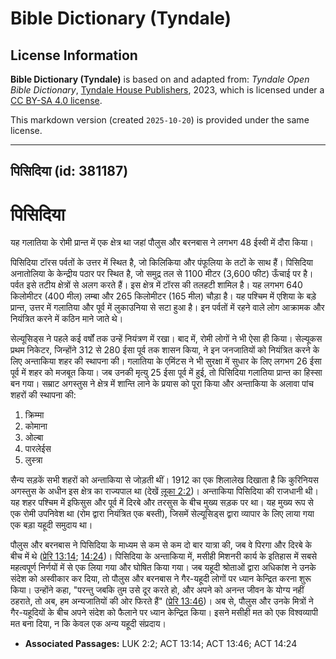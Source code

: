 # Bible Dictionary (Tyndale)

## License Information

**Bible Dictionary (Tyndale)** is based on and adapted from: _Tyndale Open Bible Dictionary_, [Tyndale House Publishers](https://tyndaleopenresources.com/), 2023, which is licensed under a [CC BY-SA 4.0 license](https://creativecommons.org/licenses/by-sa/4.0/legalcode.en).

This markdown version (created `2025-10-20`) is provided under the same license.



--------------------------------

## पिसिदिया (id: 381187)

पिसिदिया
========

यह गलातिया के रोमी प्रान्त में एक क्षेत्र था जहां पौलुस और बरनबास ने लगभग 48 ईस्वी में दौरा किया।

पिसिदिया टॉरस पर्वतों के उत्तर में स्थित है, जो किलिकिया और पंफूलिया के तटों के साथ हैं। पिसिदिया अनातोलिया के केन्द्रीय पठार पर स्थित है, जो समुद्र तल से 1100 मीटर (3,600 फीट) ऊँचाई पर है। पर्वत इसे तटीय क्षेत्रों से अलग करते हैं। इस क्षेत्र में टॉरस की तलहटी शामिल है। यह लगभग 640 किलोमीटर (400 मील) लम्बा और 265 किलोमीटर (165 मील) चौड़ा है। यह पश्चिम में एशिया के बड़े प्रान्त, उत्तर में गलातिया और पूर्व में लुकाउनिया से सटा हुआ है। इन पर्वतों में रहने वाले लोग आक्रामक और नियंत्रित करने में कठिन माने जाते थे।

सेल्यूसिड्स ने पहले कई वर्षों तक उन्हें नियंत्रण में रखा। बाद में, रोमी लोगों ने भी ऐसा ही किया। सेल्यूकस प्रथम निकेटर, जिन्होंने 312 से 280 ईसा पूर्व तक शासन किया, ने इन जनजातियों को नियंत्रित करने के लिए अन्ताकिया शहर की स्थापना की। गलातिया के एमिंटस ने भी सुरक्षा में सुधार के लिए लगभग 26 ईसा पूर्व में शहर को मजबूत किया। जब उनकी मृत्यु 25 ईसा पूर्व में हुई, तो पिसिदिया गलातिया प्रान्त का हिस्सा बन गया। सम्राट अगस्तुस ने क्षेत्र में शान्ति लाने के प्रयास को पूरा किया और अन्ताकिया के अलावा पांच शहरों की स्थापना की:

1. क्रिम्मा
2. कोमाना
3. ओल्बा
4. पारलेईस
5. लुस्त्रा

सैन्य सड़कें सभी शहरों को अन्ताकिया से जोड़ती थीं। 1912 का एक शिलालेख दिखाता है कि कुरिनियस अगस्तुस के अधीन इस क्षेत्र का राज्यपाल था (देखें [लूका 2:2](https://ref.ly/Luke2:2))। अन्ताकिया पिसिदिया की राजधानी थी। यह शहर पश्चिम में इफिसुस और पूर्व में दिरबे और तरसुस के बीच मुख्य सड़क पर था। यह मुख्य रूप से एक रोमी उपनिवेश था (रोम द्वारा नियंत्रित एक बस्ती), जिसमें सेल्यूसिड्स द्वारा व्यापार के लिए लाया गया एक बड़ा यहूदी समुदाय था।

पौलुस और बरनबास ने पिसिदिया के माध्यम से कम से कम दो बार यात्रा की, जब वे पिरगा और दिरबे के बीच में थे ([प्रेरि 13:14](https://ref.ly/Acts13:14); [14:24](https://ref.ly/Acts14:24))। पिसिदिया के अन्ताकिया में, मसीही मिशनरी कार्य के इतिहास में सबसे महत्वपूर्ण निर्णयों में से एक लिया गया और घोषित किया गया। जब यहूदी श्रोताओं द्वारा अधिकांश ने उनके संदेश को अस्वीकार कर दिया, तो पौलुस और बरनबास ने गैर\-यहूदी लोगों पर ध्यान केन्द्रित करना शुरू किया। उन्होंने कहा, "परन्तु जबकि तुम उसे दूर करते हो, और अपने को अनन्त जीवन के योग्य नहीं ठहराते, तो अब, हम अन्यजातियों की ओर फिरते हैं" ([प्रेरि 13:46](https://ref.ly/Acts13:46))। अब से, पौलुस और उनके मित्रों ने गैर\-यहूदियों के बीच अपने संदेश को फैलाने पर ध्यान केन्द्रित किया। इसने मसीही मत को एक विश्वव्यापी मत बना दिया, न कि केवल एक अन्य यहूदी संप्रदाय।

* **Associated Passages:** LUK 2:2; ACT 13:14; ACT 13:46; ACT 14:24

